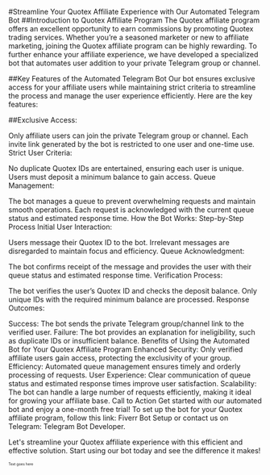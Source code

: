 #Streamline Your Quotex Affiliate Experience with Our Automated Telegram Bot
##Introduction to Quotex Affiliate Program
The Quotex affiliate program offers an excellent opportunity to earn commissions by promoting Quotex trading services. Whether you’re a seasoned marketer or new to affiliate marketing, joining the Quotex affiliate program can be highly rewarding. To further enhance your affiliate experience, we have developed a specialized bot that automates user addition to your private Telegram group or channel.

##Key Features of the Automated Telegram Bot
Our bot ensures exclusive access for your affiliate users while maintaining strict criteria to streamline the process and manage the user experience efficiently. Here are the key features:

##Exclusive Access:

Only affiliate users can join the private Telegram group or channel.
Each invite link generated by the bot is restricted to one user and one-time use.
Strict User Criteria:

No duplicate Quotex IDs are entertained, ensuring each user is unique.
Users must deposit a minimum balance to gain access.
Queue Management:

The bot manages a queue to prevent overwhelming requests and maintain smooth operations.
Each request is acknowledged with the current queue status and estimated response time.
How the Bot Works: Step-by-Step Process
Initial User Interaction:

Users message their Quotex ID to the bot.
Irrelevant messages are disregarded to maintain focus and efficiency.
Queue Acknowledgment:

The bot confirms receipt of the message and provides the user with their queue status and estimated response time.
Verification Process:

The bot verifies the user’s Quotex ID and checks the deposit balance.
Only unique IDs with the required minimum balance are processed.
Response Outcomes:

Success: The bot sends the private Telegram group/channel link to the verified user.
Failure: The bot provides an explanation for ineligibility, such as duplicate IDs or insufficient balance.
Benefits of Using the Automated Bot for Your Quotex Affiliate Program
Enhanced Security: Only verified affiliate users gain access, protecting the exclusivity of your group.
Efficiency: Automated queue management ensures timely and orderly processing of requests.
User Experience: Clear communication of queue status and estimated response times improve user satisfaction.
Scalability: The bot can handle a large number of requests efficiently, making it ideal for growing your affiliate base.
Call to Action
Get started with our automated bot and enjoy a one-month free trial! To set up the bot for your Quotex affiliate program, follow this link: Fiverr Bot Setup or contact us on Telegram: Telegram Bot Developer.

Let's streamline your Quotex affiliate experience with this efficient and effective solution. Start using our bot today and see the difference it makes!


<span style="font-size:0.5em;">Text goes here</span>
